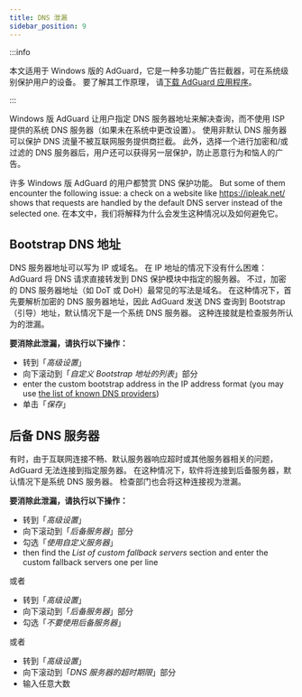 ```yaml
---
title: DNS 泄漏
sidebar_position: 9
---
```


:::info

本文适用于 Windows 版的 AdGuard，它是一种多功能广告拦截器，可在系统级别保护用户的设备。 要了解其工作原理， 请[下载 AdGuard 应用程序](https://agrd.io/download-kb-adblock)。

:::

Windows 版 AdGuard 让用户指定 DNS 服务器地址来解决查询，而不使用 ISP 提供的系统 DNS 服务器（如果未在系统中更改设置）。 使用非默认 DNS 服务器可以保护 DNS 流量不被互联网服务提供商拦截。 此外，选择一个进行加密和/或过滤的 DNS 服务器后，用户还可以获得另一层保护，防止恶意行为和恼人的广告。

许多 Windows 版 AdGuard 的用户都赞赏 DNS 保护功能。 But some of them encounter the following issue: a check on a website like https://ipleak.net/ shows that requests are handled by the default DNS server instead of the selected one. 在本文中，我们将解释为什么会发生这种情况以及如何避免它。

## Bootstrap DNS 地址

DNS 服务器地址可以写为 IP 或域名。 在 IP 地址的情况下没有什么困难：AdGuard 将 DNS 请求直接转发到 DNS 保护模块中指定的服务器。 不过，加密的 DNS 服务器地址（如 DoT 或 DoH）最常见的写法是域名。 在这种情况下，首先要解析加密的 DNS 服务器地址，因此 AdGuard 发送 DNS 查询到 Bootstrap（引导）地址，默认情况下是一个系统 DNS 服务器。 这种连接就是检查服务所认为的泄漏。

**要消除此泄漏，请执行以下操作：**

- 转到「*高级设置*」
- 向下滚动到「*自定义 Bootstrap 地址的列表*」部分
- enter the custom bootstrap address in the IP address format (you may use [the list of known DNS providers](https://adguard-dns.io/kb/general/dns-providers/))
- 单击「*保存*」

## 后备 DNS 服务器

有时，由于互联网连接不畅、默认服务器响应超时或其他服务器相关的问题，AdGuard 无法连接到指定服务器。 在这种情况下，软件将连接到后备服务器，默认情况下是系统 DNS 服务器。 检查部门也会将这种连接视为泄漏。

**要消除此泄漏，请执行以下操作：**

- 转到「*高级设置*」
- 向下滚动到「*后备服务器*」部分
- 勾选「*使用自定义服务器*」
- then find the *List of custom fallback servers* section and enter the custom fallback servers one per line

或者

- 转到「*高级设置*」
- 向下滚动到「*后备服务器*」部分
- 勾选「*不要使用后备服务器*」

或者

- 转到「*高级设置*」
- 向下滚动到「*DNS 服务器的超时期限*」部分
- 输入任意大数
